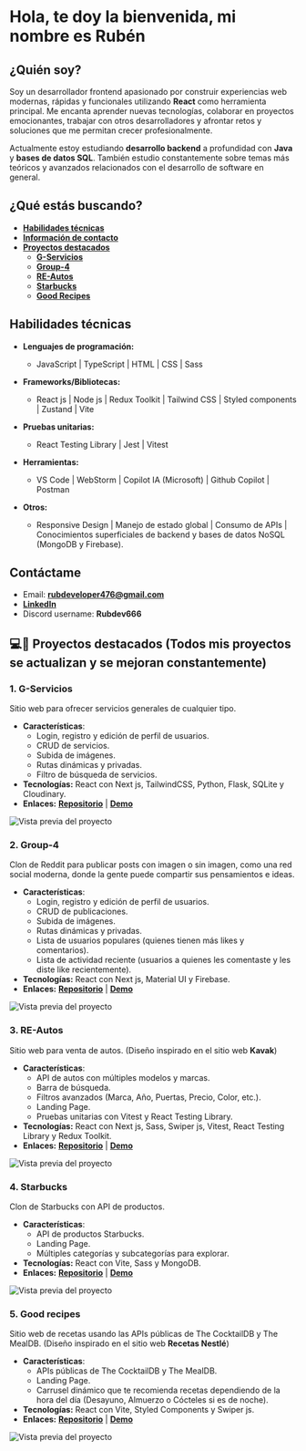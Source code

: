 # Hola, te doy la bienvenida, mi nombre es Rubén

## **¿Quién soy?**
Soy un desarrollador frontend apasionado por construir experiencias web modernas, rápidas y funcionales utilizando **React** como herramienta principal. Me encanta aprender nuevas tecnologías, colaborar en proyectos emocionantes, trabajar con otros desarrolladores y afrontar retos y soluciones que me permitan crecer profesionalmente.

Actualmente estoy estudiando **desarrollo backend** a profundidad con **Java** y **bases de datos SQL**. También estudio constantemente sobre temas más teóricos y avanzados relacionados con el desarrollo de software en general.

## **¿Qué estás buscando?**
- [**Habilidades técnicas**](#habilidades-técnicas)
- [**Información de contacto**](#contáctame)
- [**Proyectos destacados**](#-proyectos-destacados-todos-mis-proyectos-se-actualizan-y-se-mejoran-constantemente)
    - [**G-Servicios**](#1-g-servicios)
    - [**Group-4**](#2-group-4)
    - [**RE-Autos**](#3-re-autos)
    - [**Starbucks**](#4-starbucks)
    - [**Good Recipes**](#5-good-recipes)

## **Habilidades técnicas**
- **Lenguajes de programación:** 
    - JavaScript | TypeScript | HTML | CSS | Sass 

- **Frameworks/Bibliotecas:** 
    - React js | Node js | Redux Toolkit | Tailwind CSS | Styled components | Zustand | Vite

- **Pruebas unitarias:** 
    - React Testing Library | Jest | Vitest

- **Herramientas:** 
    - VS Code | WebStorm | Copilot IA (Microsoft) | Github Copilot | Postman

- **Otros:** 
    - Responsive Design | Manejo de estado global | Consumo de APIs | Conocimientos superficiales de backend y bases de datos NoSQL (MongoDB y Firebase).

## **Contáctame**

- Email: **rubdeveloper476@gmail.com**
- [**LinkedIn**](https://www.linkedin.com/in/rubdev476/)
- Discord username: **Rubdev666**

## 💻🚀 **Proyectos destacados** (Todos mis proyectos se actualizan y se mejoran constantemente)

### 1. **G-Servicios**
Sitio web para ofrecer servicios generales de cualquier tipo.

- **Características**:
    - Login, registro y edición de perfil de usuarios.
    - CRUD de servicios.
    - Subida de imágenes.
    - Rutas dinámicas y privadas.
    - Filtro de búsqueda de servicios.
- **Tecnologías:** React con Next js, TailwindCSS, Python, Flask, SQLite y Cloudinary.
- **Enlaces:** [**Repositorio**](https://github.com/RubDev476/General-services) | [**Demo**](https://g-services.vercel.app/)

![Vista previa del proyecto](images/g-services.jpg)

### 2. **Group-4**
Clon de Reddit para publicar posts con imagen o sin imagen, como una red social moderna, donde la gente puede compartir sus pensamientos e ideas.

- **Características**:
    - Login, registro y edición de perfil de usuarios.
    - CRUD de publicaciones.
    - Subida de imágenes.
    - Rutas dinámicas y privadas.
    - Lista de usuarios populares (quienes tienen más likes y comentarios).
    - Lista de actividad reciente (usuarios a quienes les comentaste y les diste like recientemente).
- **Tecnologías:** React con Next js, Material UI y Firebase.
- **Enlaces:** [**Repositorio**](https://github.com/RubDev476/Group-4) | [**Demo**](https://group-4-rho.vercel.app/)

![Vista previa del proyecto](images/group-4.jpg)

### 3. **RE-Autos**
Sitio web para venta de autos. (Diseño inspirado en el sitio web **Kavak**)

- **Características**:
    - API de autos con múltiples modelos y marcas.
    - Barra de búsqueda.
    - Filtros avanzados (Marca, Año, Puertas, Precio, Color, etc.).
    - Landing Page.
    - Pruebas unitarias con Vitest y React Testing Library.
- **Tecnologías:** React con Next js, Sass, Swiper js, Vitest, React Testing Library y Redux Toolkit.
- **Enlaces:** [**Repositorio**](https://github.com/RubDev476/RE-Cars) | [**Demo**](https://re-cars.vercel.app/)

![Vista previa del proyecto](images/re-cars.jpg)

### 4. **Starbucks**
Clon de Starbucks con API de productos.

- **Características**:
    - API de productos Starbucks.
    - Landing Page.
    - Múltiples categorías y subcategorías para explorar.
- **Tecnologías:** React con Vite, Sass y MongoDB.
- **Enlaces:** [**Repositorio**](https://github.com/RubDev476/starbucks-clone-api) | [**Demo**](https://starbucks-clone-amber.vercel.app/)

![Vista previa del proyecto](images/starbucks.jpg)

### 5. **Good recipes**
Sitio web de recetas usando las APIs públicas de The CocktailDB y The MealDB. (Diseño inspirado en el sitio web **Recetas Nestlé**)

- **Características**:
    - APIs públicas de The CocktailDB y The MealDB.
    - Landing Page.
    - Carrusel dinámico que te recomienda recetas dependiendo de la hora del día (Desayuno, Almuerzo o Cócteles si es de noche).
- **Tecnologías:** React con Vite, Styled Components y Swiper js.
- **Enlaces:** [**Repositorio**](https://github.com/RubDev476/Good-recipes) | [**Demo**](https://good-recipes-vert.vercel.app/)

![Vista previa del proyecto](images/good-recipes.jpg)
